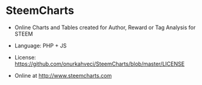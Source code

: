 # SteemCharts

- Online Charts and Tables created for Author, Reward or Tag Analysis for STEEM

- Language: PHP + JS

- License: https://github.com/onurkahveci/SteemCharts/blob/master/LICENSE

- Online at http://www.steemcharts.com